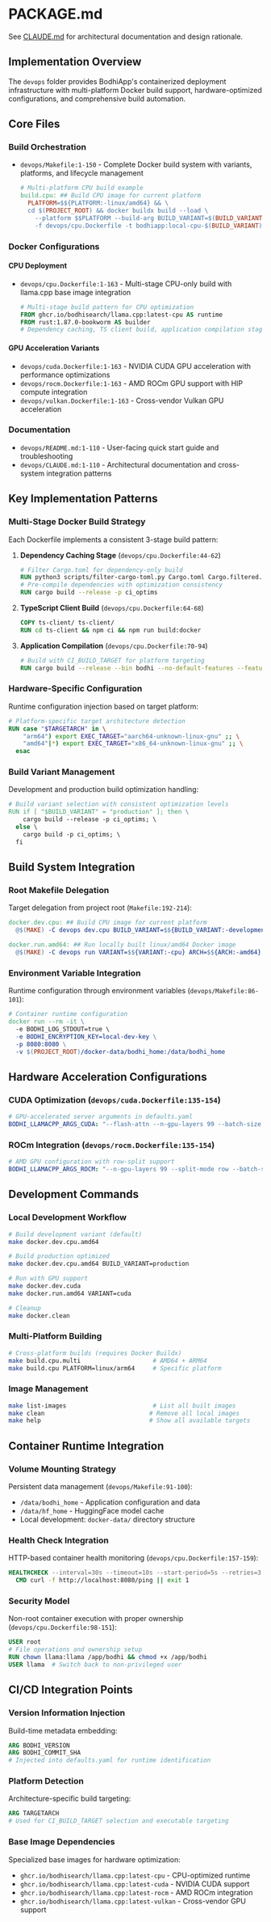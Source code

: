 # PACKAGE.md

See [CLAUDE.md](./CLAUDE.md) for architectural documentation and design rationale.

## Implementation Overview

The `devops` folder provides BodhiApp's containerized deployment infrastructure with multi-platform Docker build support, hardware-optimized configurations, and comprehensive build automation.

## Core Files

### Build Orchestration
- `devops/Makefile:1-150` - Complete Docker build system with variants, platforms, and lifecycle management
  ```makefile
  # Multi-platform CPU build example
  build.cpu: ## Build CPU image for current platform
    PLATFORM=$${PLATFORM:-linux/amd64} && \
    cd $(PROJECT_ROOT) && docker buildx build --load \
      --platform $$PLATFORM --build-arg BUILD_VARIANT=$(BUILD_VARIANT) \
      -f devops/cpu.Dockerfile -t bodhiapp:local-cpu-$(BUILD_VARIANT) .
  ```

### Docker Configurations

#### CPU Deployment
- `devops/cpu.Dockerfile:1-163` - Multi-stage CPU-only build with llama.cpp base image integration
  ```dockerfile
  # Multi-stage build pattern for CPU optimization
  FROM ghcr.io/bodhisearch/llama.cpp:latest-cpu AS runtime
  FROM rust:1.87.0-bookworm AS builder
  # Dependency caching, TS client build, application compilation stages
  ```

#### GPU Acceleration Variants
- `devops/cuda.Dockerfile:1-163` - NVIDIA CUDA GPU acceleration with performance optimizations
- `devops/rocm.Dockerfile:1-163` - AMD ROCm GPU support with HIP compute integration  
- `devops/vulkan.Dockerfile:1-163` - Cross-vendor Vulkan GPU acceleration

### Documentation
- `devops/README.md:1-110` - User-facing quick start guide and troubleshooting
- `devops/CLAUDE.md:1-110` - Architectural documentation and cross-system integration patterns

## Key Implementation Patterns

### Multi-Stage Docker Build Strategy
Each Dockerfile implements a consistent 3-stage build pattern:

1. **Dependency Caching Stage** (`devops/cpu.Dockerfile:44-62`)
   ```dockerfile
   # Filter Cargo.toml for dependency-only build
   RUN python3 scripts/filter-cargo-toml.py Cargo.toml Cargo.filtered.toml
   # Pre-compile dependencies with optimization consistency
   RUN cargo build --release -p ci_optims
   ```

2. **TypeScript Client Build** (`devops/cpu.Dockerfile:64-68`)
   ```dockerfile
   COPY ts-client/ ts-client/
   RUN cd ts-client && npm ci && npm run build:docker
   ```

3. **Application Compilation** (`devops/cpu.Dockerfile:70-94`)
   ```dockerfile
   # Build with CI_BUILD_TARGET for platform targeting
   RUN cargo build --release --bin bodhi --no-default-features --features production
   ```

### Hardware-Specific Configuration
Runtime configuration injection based on target platform:

```dockerfile
# Platform-specific target architecture detection
RUN case "$TARGETARCH" in \
    "arm64") export EXEC_TARGET="aarch64-unknown-linux-gnu" ;; \
    "amd64"|*) export EXEC_TARGET="x86_64-unknown-linux-gnu" ;; \
  esac
```

### Build Variant Management
Development and production build optimization handling:

```makefile
# Build variant selection with consistent optimization levels
RUN if [ "$BUILD_VARIANT" = "production" ]; then \
    cargo build --release -p ci_optims; \
  else \
    cargo build -p ci_optims; \
  fi
```

## Build System Integration

### Root Makefile Delegation
Target delegation from project root (`Makefile:192-214`):

```makefile
docker.dev.cpu: ## Build CPU image for current platform
  @$(MAKE) -C devops dev.cpu BUILD_VARIANT=$${BUILD_VARIANT:-development}

docker.run.amd64: ## Run locally built linux/amd64 Docker image  
  @$(MAKE) -C devops run VARIANT=$${VARIANT:-cpu} ARCH=$${ARCH:-amd64}
```

### Environment Variable Integration
Runtime configuration through environment variables (`devops/Makefile:86-101`):

```makefile
# Container runtime configuration
docker run --rm -it \
  -e BODHI_LOG_STDOUT=true \
  -e BODHI_ENCRYPTION_KEY=local-dev-key \
  -p 8080:8080 \
  -v $(PROJECT_ROOT)/docker-data/bodhi_home:/data/bodhi_home
```

## Hardware Acceleration Configurations

### CUDA Optimization (`devops/cuda.Dockerfile:135-154`)
```yaml
# GPU-accelerated server arguments in defaults.yaml
BODHI_LLAMACPP_ARGS_CUDA: "--flash-attn --n-gpu-layers 99 --batch-size 512 --ubatch-size 512 --cache-type-k q4_0 --cache-type-v q4_0 --threads 1"
```

### ROCm Integration (`devops/rocm.Dockerfile:135-154`) 
```yaml
# AMD GPU configuration with row-split support
BODHI_LLAMACPP_ARGS_ROCM: "--n-gpu-layers 99 --split-mode row --batch-size 512 --ubatch-size 512 --threads 1"
```

## Development Commands

### Local Development Workflow
```bash
# Build development variant (default)
make docker.dev.cpu.amd64

# Build production optimized
make docker.dev.cpu.amd64 BUILD_VARIANT=production

# Run with GPU support  
make docker.dev.cuda
make docker.run.amd64 VARIANT=cuda

# Cleanup
make docker.clean
```

### Multi-Platform Building
```bash
# Cross-platform builds (requires Docker Buildx)
make build.cpu.multi                    # AMD64 + ARM64
make build.cpu PLATFORM=linux/arm64     # Specific platform
```

### Image Management
```bash
make list-images                        # List all built images
make clean                             # Remove all local images  
make help                              # Show all available targets
```

## Container Runtime Integration

### Volume Mounting Strategy
Persistent data management (`devops/Makefile:91-100`):
- `/data/bodhi_home` - Application configuration and data
- `/data/hf_home` - HuggingFace model cache
- Local development: `docker-data/` directory structure

### Health Check Integration
HTTP-based container health monitoring (`devops/cpu.Dockerfile:157-159`):
```dockerfile
HEALTHCHECK --interval=30s --timeout=10s --start-period=5s --retries=3 \
  CMD curl -f http://localhost:8080/ping || exit 1
```

### Security Model
Non-root container execution with proper ownership (`devops/cpu.Dockerfile:98-151`):
```dockerfile
USER root
# File operations and ownership setup
RUN chown llama:llama /app/bodhi && chmod +x /app/bodhi
USER llama  # Switch back to non-privileged user
```

## CI/CD Integration Points

### Version Information Injection
Build-time metadata embedding:
```dockerfile
ARG BODHI_VERSION
ARG BODHI_COMMIT_SHA
# Injected into defaults.yaml for runtime identification
```

### Platform Detection
Architecture-specific build targeting:
```dockerfile
ARG TARGETARCH
# Used for CI_BUILD_TARGET selection and executable targeting
```

### Base Image Dependencies
Specialized base images for hardware optimization:
- `ghcr.io/bodhisearch/llama.cpp:latest-cpu` - CPU-optimized runtime
- `ghcr.io/bodhisearch/llama.cpp:latest-cuda` - NVIDIA CUDA support
- `ghcr.io/bodhisearch/llama.cpp:latest-rocm` - AMD ROCm integration
- `ghcr.io/bodhisearch/llama.cpp:latest-vulkan` - Cross-vendor GPU support